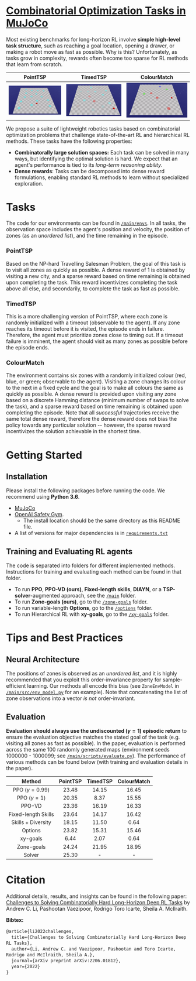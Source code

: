 # [Combinatorial Optimization Tasks in MuJoCo](https://arxiv.org/pdf/2206.01812.pdf)

Most existing benchmarks for long-horizon RL involve **simple high-level task structure**, such as reaching a goal location, opening a drawer, or making a robot move as fast as possible. Why is this? Unfortunately, as tasks grow in complexity, rewards often become too sparse for RL methods that learn from scratch.

 
PointTSP | TimedTSP | ColourMatch
:-------------------------:|:-------------------------:|:-------------------------:
![](https://github.com/andrewli77/combinatorial-rl-tasks/blob/master/gifs/pointtsp.gif) | ![](https://github.com/andrewli77/combinatorial-rl-tasks/blob/master/gifs/timedtsp.gif) | ![](https://github.com/andrewli77/combinatorial-rl-tasks/blob/master/gifs/colourmatch.gif)
 

We propose a suite of lightweight robotics tasks based on combinatorial optimization problems that challenge state-of-the-art RL and hierarchical RL methods. These tasks have the following properties:

- **Combinatorally large solution spaces:** Each task can be solved in many ways, but identifying the optimal solution is hard. We expect that an agent's performance is tied to its *long-term reasoning ability*.
- **Dense rewards**: Tasks can be decomposed into dense reward formulations, enabling standard RL methods to learn without specialized exploration.



# Tasks

The code for our environments can be found in [`/main/envs`](/main/envs/). In all tasks, the observation space includes the agent's position and velocity, the position of zones (as an *unordered list*), and the time remaining in the episode.

### PointTSP
Based on the NP-hard Travelling Salesman Problem, the goal of this task is to visit all zones as quickly as possible. A dense reward of 1 is obtained by visiting a new city, and a sparse reward based on time remaining is obtained upon completing the task. This reward incentivizes completing the task above all else, and secondarily, to complete the task as fast as possible. 

### TimedTSP
This is a more challenging version of PointTSP, where each zone is randomly initialized with a timeout (observable to the agent). If any zone reaches its timeout before it is visited, the episode ends in failure. Therefore, the agent must prioritize zones close to timing out. If a timeout failure is imminent, the agent should visit as many zones as possible before the episode ends. 

### ColourMatch
The environment contains six zones with a randomly initialized colour (red, blue, or green; observable to the agent). Visiting a zone changes its colour to the next in a fixed cycle and the goal is to make all colours the same as quickly as possible. A dense reward is provided upon visiting any zone based on a discrete Hamming distance (minimum number of swaps to solve the task), and a sparse reward based on time remaining is obtained upon completing the episode. Note that all *successful* trajectories receive the same total dense reward, therefore the dense reward does not bias the policy towards any particular solution -- however, the sparse reward incentivizes the solution achievable in the shortest time. 

# Getting Started
## Installation
Please install the following packages before running the code. We recommend using **Python 3.6**. 

- [MuJoCo](https://mujoco.org/)
- [OpenAI Safety Gym](https://github.com/openai/safety-gym).
    - The install location should be the same directory as this README file. 
- A list of versions for major dependencies is in [`requirements.txt`](requirements.txt)


## Training and Evaluating RL agents
The code is separated into folders for different implemented methods. Instructions for training and evaluating each method can be found in that folder.

- To run **PPO**, **PPO-VD (ours)**, **Fixed-length skills**, **DIAYN**, or a **TSP-solver**-augmented approach, see the [`/main`](/main) folder. 
- To run **Zone-goals (ours)**, go to the [`/zone-goals`](/zone-goals) folder.
- To run variable-length **Options**, go to the [`/options`](/options) folder. 
- To run Hierarchical RL with **xy-goals**, go to the [`/xy-goals`](/xy-goals) folder.


# Tips and Best Practices

## Neural Architecture 
The positions of zones is observed as an *unordered list*, and it is highly recommended that you exploit this order-invariance property for sample-efficient learning. Our methods all encode this bias (see `ZoneEnvModel` in [`/main/src/env_model.py`](/main/src/env_model.py) for an example). Note that concatenating the list of zone observations into a vector *is not* order-invariant.

## Evaluation
**Evaluation should always use the undiscounted ($\gamma = 1$) episodic return** to ensure the evaluation objective matches the stated goal of the task (e.g. visiting all zones as fast as possible). In the paper, evaluation is performed across the same 100 randomly generated maps (environment seeds 1000000 - 1000099; see [`/main/scripts/evaluate.py`](/main/scripts/evaluate.py)). The performance of various methods can be found below (with training and evaluation details in the paper).

    
| Method                   | PointTSP  | TimedTSP | ColourMatch   |
| :----------------------: | :-------: | :------: | :-----------: |
| PPO ($\gamma=0.99$)      | 23.48     | 14.15    | 16.45         | 
| PPO ($\gamma=1$)         | 20.35     | 8.37     | 15.55         |
| PPO-VD                   | 23.36     | 16.19    | 16.33         |
| Fixed-length Skills      | 23.64     | 14.17    | 16.42         |
| Skills + Diversity       | 18.15     | 11.50    | 0.64          | 
| Options                  | 23.82     | 15.31    | 15.46         |
| xy-goals                 | 6.44      | 2.07     | 0.64          |
| Zone-goals               | 24.24     | 21.95    | 18.95         |
| Solver                   | 25.30     | -        | -             |
    


# Citation


Additional details, results, and insights can be found in the following paper: [Challenges to Solving Combinatorially Hard Long-Horizon Deep RL Tasks](https://arxiv.org/pdf/2206.01812.pdf) by Andrew C. Li, Pashootan Vaezipoor, Rodrigo Toro Icarte, Sheila A. McIlraith. 

**Bibtex:** 
``` 
@article{li2022challenges,
  title={Challenges to Solving Combinatorially Hard Long-Horizon Deep RL Tasks},
  author={Li, Andrew C. and Vaezipoor, Pashootan and Toro Icarte, Rodrigo and McIlraith, Sheila A.},
  journal={arXiv preprint arXiv:2206.01812},
  year={2022}
}
```
